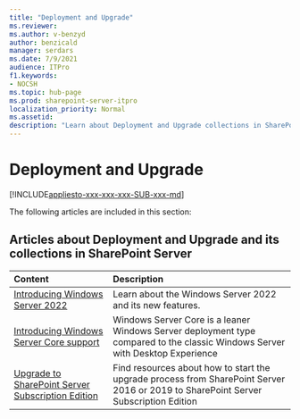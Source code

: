 ```yaml
---
title: "Deployment and Upgrade"
ms.reviewer: 
ms.author: v-benzyd
author: benzicald
manager: serdars
ms.date: 7/9/2021
audience: ITPro
f1.keywords:
- NOCSH
ms.topic: hub-page
ms.prod: sharepoint-server-itpro
localization_priority: Normal
ms.assetid: 
description: "Learn about Deployment and Upgrade collections in SharePoint Server."
---
```


# Deployment and Upgrade

[!INCLUDE[appliesto-xxx-xxx-xxx-SUB-xxx-md](../includes/appliesto-xxx-xxx-xxx-SUB-xxx-md.md)]
  
The following articles are included in this section:
  
## Articles about Deployment and Upgrade and its collections in SharePoint Server

|**Content**|**Description**|
|:-----|:-----|
|[Introducing Windows Server 2022](introduction-windows-server-2022.md) <br/> | Learn about the Windows Server 2022 and its new features. <br/> |
|[Introducing Windows Server Core support](introducing-windows-server-core-support.md) <br/> | Windows Server Core is a leaner Windows Server deployment type compared to the classic Windows Server with Desktop Experience <br/> |
| [Upgrade to SharePoint Server Subscription Edition](upgrade-to-sharepoint-server-subscription-edition.md) <br/> | Find resources about how to start the upgrade process from SharePoint Server 2016 or 2019 to SharePoint Server Subscription Edition <br/> |
